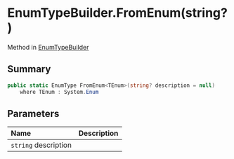 # EnumTypeBuilder.FromEnum<TEnum>(string?)

Method in [EnumTypeBuilder](/docs/api/csharp/yarn.compiler.enumtypebuilder.md)

## Summary



```csharp
public static EnumType FromEnum<TEnum>(string? description = null)
    where TEnum : System.Enum
```

## Parameters

|Name|Description|
|:---|:---|
|`string` description||

